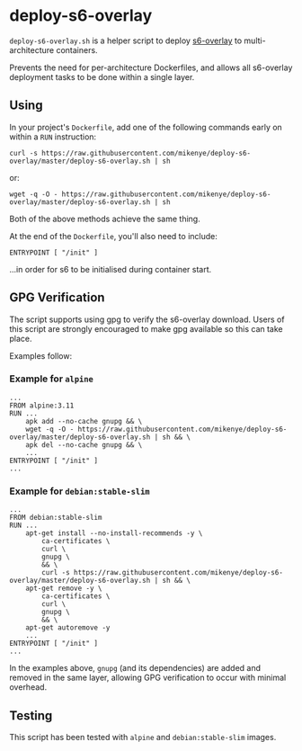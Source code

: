 # deploy-s6-overlay

`deploy-s6-overlay.sh` is a helper script to deploy [s6-overlay](https://github.com/just-containers/s6-overlay) to multi-architecture containers.

Prevents the need for per-architecture Dockerfiles, and allows all s6-overlay deployment tasks to be done within a single layer.

## Using

In your project's `Dockerfile`, add one of the following commands early on within a `RUN` instruction:

```shell
curl -s https://raw.githubusercontent.com/mikenye/deploy-s6-overlay/master/deploy-s6-overlay.sh | sh
```

or:

```shell
wget -q -O - https://raw.githubusercontent.com/mikenye/deploy-s6-overlay/master/deploy-s6-overlay.sh | sh
```

Both of the above methods achieve the same thing.

At the end of the `Dockerfile`, you'll also need to include:

```docker
ENTRYPOINT [ "/init" ]
```

...in order for s6 to be initialised during container start.

## GPG Verification

The script supports using gpg to verify the s6-overlay download. Users of this script are strongly encouraged to make gpg available so this can take place.

Examples follow:

### Example for `alpine`

```docker
...
FROM alpine:3.11
RUN ...
    apk add --no-cache gnupg && \
    wget -q -O - https://raw.githubusercontent.com/mikenye/deploy-s6-overlay/master/deploy-s6-overlay.sh | sh && \
    apk del --no-cache gnupg && \
    ...
ENTRYPOINT [ "/init" ]
...
```

### Example for `debian:stable-slim`

```docker
...
FROM debian:stable-slim
RUN ...
    apt-get install --no-install-recommends -y \
        ca-certificates \
        curl \
        gnupg \
        && \
        curl -s https://raw.githubusercontent.com/mikenye/deploy-s6-overlay/master/deploy-s6-overlay.sh | sh && \
    apt-get remove -y \
        ca-certificates \
        curl \
        gnupg \
        && \
    apt-get autoremove -y
    ...
ENTRYPOINT [ "/init" ]
...
```

In the examples above, `gnupg` (and its dependencies) are added and removed in the same layer, allowing GPG verification to occur with minimal overhead.

## Testing

This script has been tested with `alpine` and `debian:stable-slim` images.
